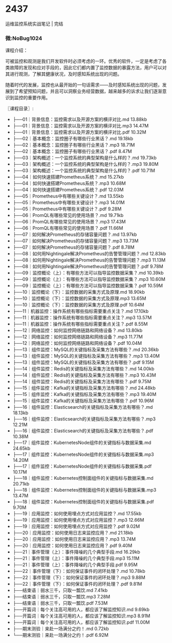 # 2437
运维监控系统实战笔记 | 完结
### 微:NoBug1024 


课程介绍：

可被监控和观测是我们开发软件时必须考虑的一环。优秀的软件，一定是考虑了各类故障的发现和应对手段的，因此它们都内置了监控数据的暴露方法，用户可以对其进行观测，了解其健康状况，及时感知系统出现的问题。

随着时代的发展，监控也从最开始的一句话需求——及时感知系统出现的问题，发展到了希望预知问题，并且可以洞察业务经营数据，越来越多的诉求让我们逐渐意识到监控的重要作用。

〖课程目录〗:

- ├──01｜背景信息：监控需求以及开源方案的横评对比.md  13.88kb
- ├──01｜背景信息：监控需求以及开源方案的横评对比.mp3  14.47M
- ├──01｜背景信息：监控需求以及开源方案的横评对比.pdf  10.32M
- ├──02｜基本概念：监控圈子有哪些行业黑话？.md  19.18kb
- ├──02｜基本概念：监控圈子有哪些行业黑话？.mp3  18.71M
- ├──02｜基本概念：监控圈子有哪些行业黑话？.pdf  8.47M
- ├──03｜架构概述：一个监控系统的典型架构是什么样的？.md  19.73kb
- ├──03｜架构概述：一个监控系统的典型架构是什么样的？.mp3  19.80M
- ├──03｜架构概述：一个监控系统的典型架构是什么样的？.pdf  10.71M
- ├──04｜如何快速搭建Prometheus系统？.md  15.27kb
- ├──04｜如何快速搭建Prometheus系统？.mp3  10.68M
- ├──04｜如何快速搭建Prometheus系统？.pdf  12.03M
- ├──05｜Prometheus中有哪些关键设计？.md  13.55kb
- ├──05｜Prometheus中有哪些关键设计？.mp3  14.01M
- ├──05｜Prometheus中有哪些关键设计？.pdf  9.28M
- ├──06｜PromQL有哪些常见的使用场景？.md  19.71kb
- ├──06｜PromQL有哪些常见的使用场景？.mp3  17.43M
- ├──06｜PromQL有哪些常见的使用场景？.pdf  11.66M
- ├──07｜如何解决Prometheus的存储容量问题？.md  13.97kb
- ├──07｜如何解决Prometheus的存储容量问题？.mp3  13.73M
- ├──07｜如何解决Prometheus的存储容量问题？.pdf  8.78M
- ├──08｜如何用Nightingale解决Prometheus的告警管理问题？.md  12.83kb
- ├──08｜如何用Nightingale解决Prometheus的告警管理问题？.mp3  11.13M
- ├──08｜如何用Nightingale解决Prometheus的告警管理问题？.pdf  9.78M
- ├──09｜监控概论（上）：有哪些方法可以指导监控数据采集？.md  10.39kb
- ├──09｜监控概论（上）：有哪些方法可以指导监控数据采集？.mp3  10.60M
- ├──09｜监控概论（上）：有哪些方法可以指导监控数据采集？.pdf  10.59M
- ├──10｜监控概论（下）：监控数据的采集方式及原理.md  18.90kb
- ├──10｜监控概论（下）：监控数据的采集方式及原理.mp3  13.65M
- ├──10｜监控概论（下）：监控数据的采集方式及原理.pdf  10.64M
- ├──11｜机器监控：操作系统有哪些指标需要重点关注？.md  17.10kb
- ├──11｜机器监控：操作系统有哪些指标需要重点关注？.mp3  13.57M
- ├──11｜机器监控：操作系统有哪些指标需要重点关注？.pdf  8.55M
- ├──12｜网络监控：如何监控网络链路和网络设备？.md  13.80kb
- ├──12｜网络监控：如何监控网络链路和网络设备？.mp3  11.77M
- ├──12｜网络监控：如何监控网络链路和网络设备？.pdf  10.04M
- ├──13｜组件监控：MySQL的关键指标及采集方法有哪些？.md  20.36kb
- ├──13｜组件监控：MySQL的关键指标及采集方法有哪些？.mp3  13.40M
- ├──13｜组件监控：MySQL的关键指标及采集方法有哪些？.pdf  9.15M
- ├──14｜组件监控：Redis的关键指标及采集方法有哪些？.md  14.00kb
- ├──14｜组件监控：Redis的关键指标及采集方法有哪些？.mp3  10.43M
- ├──14｜组件监控：Redis的关键指标及采集方法有哪些？.pdf  9.75M
- ├──15｜组件监控：Kafka的关键指标及采集方法有哪些？.md  24.48kb
- ├──15｜组件监控：Kafka的关键指标及采集方法有哪些？.mp3  19.40M
- ├──15｜组件监控：Kafka的关键指标及采集方法有哪些？.pdf  10.96M
- ├──16｜组件监控：Elasticsearch的关键指标及采集方法有哪些？.md  18.13kb
- ├──16｜组件监控：Elasticsearch的关键指标及采集方法有哪些？.mp3  12.21M
- ├──16｜组件监控：Elasticsearch的关键指标及采集方法有哪些？.pdf  10.38M
- ├──17｜组件监控：KubernetesNode组件的关键指标与数据采集.md  24.65kb
- ├──17｜组件监控：KubernetesNode组件的关键指标与数据采集.mp3  14.20M
- ├──17｜组件监控：KubernetesNode组件的关键指标与数据采集.pdf  10.17M
- ├──18｜组件监控：Kubernetes控制面组件的关键指标与数据采集.md  20.71kb
- ├──18｜组件监控：Kubernetes控制面组件的关键指标与数据采集.mp3  13.47M
- ├──18｜组件监控：Kubernetes控制面组件的关键指标与数据采集.pdf  9.70M
- ├──19｜应用监控：如何使用埋点方式对应用监控？.md  17.55kb
- ├──19｜应用监控：如何使用埋点方式对应用监控？.mp3  12.66M
- ├──19｜应用监控：如何使用埋点方式对应用监控？.pdf  9.02M
- ├──20｜应用监控：如何使用日志来监控应用？.md  21.18kb
- ├──20｜应用监控：如何使用日志来监控应用？.mp3  13.74M
- ├──20｜应用监控：如何使用日志来监控应用？.pdf  9.40M
- ├──21｜事件管理（上）：事件降噪的几个典型手段.md  16.29kb
- ├──21｜事件管理（上）：事件降噪的几个典型手段.mp3  15.11M
- ├──21｜事件管理（上）：事件降噪的几个典型手段.pdf  9.95M
- ├──22｜事件管理（下）：如何保证事件的闭环处理？.md  10.78kb
- ├──22｜事件管理（下）：如何保证事件的闭环处理？.mp3  9.88M
- ├──22｜事件管理（下）：如何保证事件的闭环处理？.pdf  9.81M
- ├──结束语｜弱水三千，只取一瓢饮.md  7.41kb
- ├──结束语｜弱水三千，只取一瓢饮.mp3  7.28M
- ├──结束语｜弱水三千，只取一瓢饮.pdf  7.53M
- ├──开篇词｜每个关注高可用的人，都应该了解监控知识.md  9.69kb
- ├──开篇词｜每个关注高可用的人，都应该了解监控知识.mp3  8.91M
- ├──开篇词｜每个关注高可用的人，都应该了解监控知识.pdf  11.00M
- ├──期末测验｜来赴一场满分之约！.md  0.72kb
- └──期末测验｜来赴一场满分之约！.pdf  6.92M
